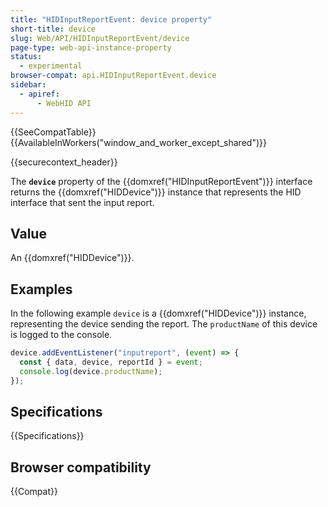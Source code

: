 ```yaml
---
title: "HIDInputReportEvent: device property"
short-title: device
slug: Web/API/HIDInputReportEvent/device
page-type: web-api-instance-property
status:
  - experimental
browser-compat: api.HIDInputReportEvent.device
sidebar:
  - apiref:
      - WebHID API
---
```


{{SeeCompatTable}}{{AvailableInWorkers("window_and_worker_except_shared")}}

{{securecontext_header}}

The **`device`** property of the {{domxref("HIDInputReportEvent")}} interface returns the {{domxref("HIDDevice")}} instance that represents the HID interface that sent the input report.

## Value

An {{domxref("HIDDevice")}}.

## Examples

In the following example `device` is a {{domxref("HIDDevice")}} instance, representing the device sending the report. The `productName` of this device is logged to the console.

```js
device.addEventListener("inputreport", (event) => {
  const { data, device, reportId } = event;
  console.log(device.productName);
});
```

## Specifications

{{Specifications}}

## Browser compatibility

{{Compat}}
